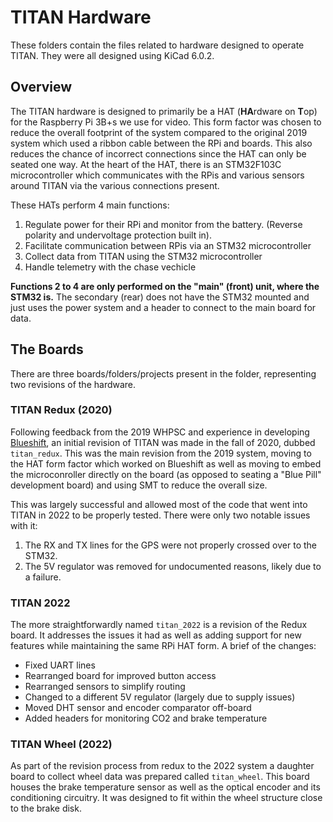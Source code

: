 # TITAN Hardware

These folders contain the files related to hardware designed to operate TITAN. They were all designed using KiCad 6.0.2.

## Overview

The TITAN hardware is designed to primarily be a HAT (**HA**rdware on **T**op) for the Raspberry Pi 3B+s we use for video. This form factor was chosen to reduce the overall footprint of the system compared to the original 2019 system which used a ribbon cable between the RPi and boards. This also reduces the chance of incorrect connections since the HAT can only be seated one way. At the heart of the HAT, there is an STM32F103C microcontroller which communicates with the RPis and various sensors around TITAN via the various connections present.

These HATs perform 4 main functions:
1. Regulate power for their RPi and monitor from the battery. (Reverse polarity and undervoltage protection built in).
2. Facilitate communication between RPis via an STM32 microcontroller
3. Collect data from TITAN using the STM32 microcontroller
4. Handle telemetry with the chase vechicle

**Functions 2 to 4 are only performed on the "main" (front) unit, where the STM32 is.** The secondary (rear) does not have the STM32 mounted and just uses the power system and a header to connect to the main board for data.

## The Boards

There are three boards/folders/projects present in the folder, representing two revisions of the hardware. 

### TITAN Redux (2020)

Following feedback from the 2019 WHPSC and experience in developing [Blueshift](https://github.com/hpvdt/blueshift), an initial revision of TITAN was made in the fall of 2020, dubbed `titan_redux`. This was the main revision from the 2019 system, moving to the HAT form factor which worked on Blueshift as well as moving to embed the microconroller directly on the board (as opposed to seating a "Blue Pill" development board) and using SMT to reduce the overall size.

This was largely successful and allowed most of the code that went into TITAN in 2022 to be properly tested. There were only two notable issues with it:
1. The RX and TX lines for the GPS were not properly crossed over to the STM32.
2. The 5V regulator was removed for undocumented reasons, likely due to a failure.

### TITAN 2022

The more straightforwardly named `titan_2022` is a revision of the Redux board. It addresses the issues it had as well as adding support for new features while maintaining the same RPi HAT form. A brief of the changes:

- Fixed UART lines
- Rearranged board for improved button access
- Rearranged sensors to simplify routing
- Changed to a different 5V regulator (largely due to supply issues)
- Moved DHT sensor and encoder comparator off-board
- Added headers for monitoring CO2 and brake temperature

### TITAN Wheel (2022)

As part of the revision process from redux to the 2022 system a daughter board to collect wheel data was prepared called `titan_wheel`. This board houses the brake temperature sensor as well as the optical encoder and its conditioning circuitry. It was designed to fit within the wheel structure close to the brake disk.
